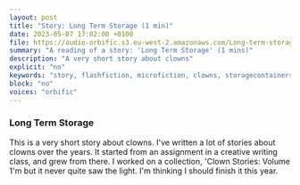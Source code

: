 ```yaml
---
layout: post
title: "Story: Long Term Storage (1 min)"
date: 2023-05-07 17:02:00 +0100
file: https://audio-orbific.s3.eu-west-2.amazonaws.com/Long-term-storage.mp3
summary: "A reading of a story: 'Long Term Storage' (1 mins)"
description: "A very short story about clowns"
explicit: "no" 
keywords: "story, flashfiction, microfiction, clowns, storagecontainers"
block: "no" 
voices: "orbific"
---
```


### Long Term Storage


This is a very short story about clowns. I've written a lot of stories about clowns over the years. It started from an assignment in a creative writing class, and grew from there. I worked on a collection, 'Clown Stories: Volume 1'm but it never quite saw the light. I'm thinking I should finish it this year.
